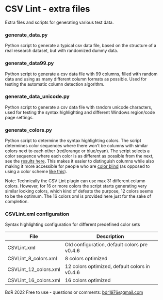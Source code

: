 CSV Lint - extra files
======================

Extra files and scripts for generating various test data.

### generate_data.py ###

Python script to generate a typical csv data file,
based on the structure of a real research dataset,
but with randomized dummy data.

### generate_data99.py ###

Python script to generate a csv data file with 99 columns,
filled with random data and using as many different column formats as possible.
Used for testing the automatic column detection algorithm.

### generate_data_unicode.py ###

Python script to generate a csv data file with random unicode characters,
used for testing the syntax highlighting and different Windows region/code page settings.

### generate_colors.py ###

Python script to determine the syntax highlighting colors. The script
determines color sequences where there won't be columns with similar colors
next to each other (red/orange or blue/cyan). The script selects a color
sequence where each color is as different as possible from the next,
see the [results here](https://github.com/BdR76/CSVLint/tree/master/extra/generate_colors.png).
This makes it easier to distinguish columns while also making it more accessible
for people who are [color blind](https://github.com/BdR76/CSVLint/tree/master/extra/colorblind_vision1.png)
(as opposed to using a color scheme [like this](https://github.com/BdR76/CSVLint/tree/master/extra/colorblind_vision2.png)).

Note: Technically the CSV Lint plugin can use max 31 different column colors.
However, for 16 or more colors the script starts generating very similar
looking colors, which kind of defeats the purpose, 12 colors seems to be the optimum.
The 16 colors xml is provided here just for the sake of completion.

### CSVLint.xml configuration ###

Syntax highlighting configuration for different predefined color sets

| File                  | Description                                    |
|-----------------------|------------------------------------------------|
| CSVLint.xml           | Old configuration, default colors pre v0.4.6   |
| CSVLint_8_colors.xml  |  8 colors optimized                            |
| CSVLint_12_colors.xml | 12 colors optimized, default colors in v0.4.6  |
| CSVLint_16_colors.xml | 16 colors optimized                            |

BdR 2022 Free to use - questions or comments: bdr1976@gmail.com
